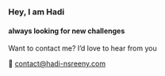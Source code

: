 ### Hey, I am Hadi 
#### always looking for new challenges 


 Want to contact me? I’d love to hear from you 
 
 📧 contact@hadi-nsreeny.com
